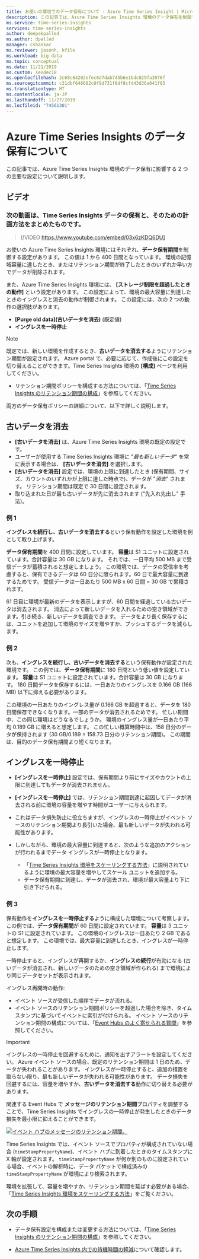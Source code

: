 ```yaml
---
title: お使いの環境でのデータ保有について - Azure Time Series Insight | Microsoft Docs
description: この記事では、Azure Time Series Insights 環境のデータ保有を制御する 2 つの設定について説明します。
ms.service: time-series-insights
services: time-series-insights
author: deepakpalled
ms.author: dpalled
manager: cshankar
ms.reviewer: jasonh, kfile
ms.workload: big-data
ms.topic: conceptual
ms.date: 11/21/2019
ms.custom: seodec18
ms.openlocfilehash: 2c68c64202efec6d7dab745b6e1bdc029fa3976f
ms.sourcegitcommit: c31dbf646682c0f9d731f8df8cfd43d36a041f85
ms.translationtype: HT
ms.contentlocale: ja-JP
ms.lasthandoff: 11/27/2019
ms.locfileid: "74561301"
---
```

# <a name="understand-data-retention-in-azure-time-series-insights"></a>Azure Time Series Insights のデータ保有について

この記事では、Azure Time Series Insights 環境のデータ保有に影響する 2 つの主要な設定について説明します。

## <a name="video"></a>ビデオ

### <a name="the-following-video-summarizes-time-series-insights-data-retention-and-how-to-plan-for-itbr"></a>次の動画は、Time Series Insights データの保有と、そのための計画方法をまとめたものです。</br>

> [!VIDEO https://www.youtube.com/embed/03x6zKDQ6DU]

お使いの Azure Time Series Insights 環境にはそれぞれ、**データ保有期間**を制御する設定があります。 この値は 1 から 400 日間となっています。 環境の記憶域容量に達したとき、またはリテンション期間が終了したときのいずれか早い方でデータが削除されます。

また、Azure Time Series Insights 環境には、 **[ストレージ制限を超過したときの動作]** という設定があります。 この設定によって、環境の最大容量に到達したときのイングレスと消去の動作が制御されます。 この設定には、次の 2 つの動作の選択肢があります。

- **[Purge old data]\(古いデータを消去\)** (既定値)  
- **イングレスを一時停止**

> [!NOTE]
> 既定では、新しい環境を作成するとき、**古いデータを消去する**ようにリテンション期間が設定されます。 Azure portal で、必要に応じて、作成後にこの設定を切り替えることができます。Time Series Insights 環境の **[構成]** ページを利用してください。
> * リテンション期間ポリシーを構成する方法については、「[Time Series Insights のリテンション期間の構成](time-series-insights-how-to-configure-retention.md)」を参照してください。

両方のデータ保有ポリシーの詳細について、以下で詳しく説明します。

## <a name="purge-old-data"></a>古いデータを消去

- **[古いデータを消去]** は、Azure Time Series Insights 環境の既定の設定です。  
- ユーザーが使用する Time Series Insights 環境に "*最も新しいデータ*" を常に表示する場合は、 **[古いデータを消去]** を選択します。
- **[古いデータを消去]** 設定では、環境の上限に到達したとき (保有期間、サイズ、カウントのいずれかが上限に達した時点で)、データが "*消去*" されます。 リテンション期間は既定で 30 日間に設定されます。
- 取り込まれた日が最も古いデータが先に消去されます ("先入れ先出し" 手法)。

### <a name="example-one"></a>例 1

**イングレスを続行し、古いデータを消去する**という保有動作を設定した環境を例として取り上げます。

**データ保有期間**を 400 日間に設定しています。 **容量**は S1 ユニットに設定されています。合計容量は 30 GB になります。 それでは、一日平均 500 MB まで受信データが蓄積されると想定しましょう。 この環境では、データの受信率を考慮すると、保有できるデータは 60 日分に限られます。60 日で最大容量に到達するためです。 受信データは一日あたり 500 MB x 60 日間 = 30 GB で累積されます。

61 日目に環境が最新のデータを表示しますが、60 日間を経過している古いデータは消去されます。 消去によって新しいデータを入れるための空き領域ができます。引き続き、新しいデータを調査できます。 データをより長く保存するには、ユニットを追加して環境のサイズを増やすか、プッシュするデータを減らします。  

### <a name="example-two"></a>例 2

次も、**イングレスを続行し、古いデータを消去する**という保有動作が設定された環境です。 この例では、**データ保有期間**に 180 日間という低い値を設定しています。 **容量**は S1 ユニットに設定されています。合計容量は 30 GB になります。 180 日間データを保存するには、一日あたりのイングレスを 0.166 GB (166 MB) 以下に抑える必要があります。  

この環境の一日あたりのイングレス量が 0.166 GB を超過すると、データを 180 日間保存できなくなります。一部のデータが消去されるためです。 忙しい期間中、この同じ環境はどうなるでしょうか。 環境のイングレス量が一日あたり平均 0.189 GB に増えると想定します。 この忙しい概算時間中は、158 日分のデータが保持されます (30 GB/0.189 = 158.73 日分のリテンション期間)。 この期間は、目的のデータ保有期間より短くなります。

## <a name="pause-ingress"></a>イングレスを一時停止

- **[イングレスを一時停止]** 設定では、保有期間より前にサイズやカウントの上限に到達してもデータが消去されません。  
- **[イングレスを一時停止]** では、リテンション期間到達に起因してデータが消去される前に環境の容量を増やす時間がユーザーに与えられます。
- これはデータ損失防止に役立ちますが、イングレスの一時停止がイベント ソースのリテンション期間より長引いた場合、最も新しいデータが失われる可能性があります。
- しかしながら、環境の最大容量に到達すると、次のような追加のアクションが行われるまでデータ イングレスが一時停止となります。

   - 「[Time Series Insights 環境をスケーリングする方法](time-series-insights-how-to-scale-your-environment.md)」に説明されているように環境の最大容量を増やしてスケール ユニットを追加する。
   - データ保有期間に到達し、データが消去され、環境が最大容量より下に引き下げられる。

### <a name="example-three"></a>例 3

保有動作を**イングレスを一時停止する**ように構成した環境について考察します。 この例では、**データ保有期間**が 60 日間に設定されています。 **容量**は 3 ユニットの S1 に設定されています。 この環境のイングレスは一日あたり 2 GB であると想定します。 この環境では、最大容量に到達したとき、イングレスが一時停止します。

一時停止すると、イングレスが再開するか、**イングレスの続行**が有効になる (古いデータが消去され、新しいデータのための空き領域が作られる) まで環境により同じデータセットが表示されます。

イングレス再開時の動作:

- イベント ソースが受信した順序でデータが流れる。
- イベント ソースのリテンション期間ポリシーを超過した場合を除き、タイムスタンプに基づいてイベントに索引が付けられる。 イベント ソースのリテンション期間の構成については、「[Event Hubs のよく寄せられる質問](../event-hubs/event-hubs-faq.md)」を参照してください。

> [!IMPORTANT]
> イングレスの一時停止を回避するために、通知を出すアラートを設定してください。 Azure イベント ソースの場合、既定のリテンション期間は 1 日のため、データが失われることがあります。 イングレスが一時停止すると、追加の措置を取らない限り、最も新しいデータが失われる可能性があります。 データ損失を回避するには、容量を増やすか、**古いデータを消去する**動作に切り替える必要があります。

関連する Event Hubs で **メッセージのリテンション期間**プロパティを調整することで、Time Series Insights でイングレスの一時停止が発生したときのデータ損失を最小限に抑えることができます。

[![イベント ハブのメッセージのリテンション期間。](media/time-series-insights-concepts-retention/event-hub-retention.png)](media/time-series-insights-concepts-retention/event-hub-retention.png#lightbox)

Time Series Insights では、イベント ソースでプロパティが構成されていない場合 (`timeStampPropertyName`)、イベント ハブに到着したときのタイムスタンプに X 軸が設定されます。 `timeStampPropertyName` が何か別のものに設定されている場合、イベントの解析時に、データ パケットで構成済みの `timeStampPropertyName` が環境により検索されます。

環境を拡張して、容量を増やすか、リテンション期間を延ばす必要がある場合、「[Time Series Insights 環境をスケーリングする方法](time-series-insights-how-to-scale-your-environment.md)」をご覧ください。

## <a name="next-steps"></a>次の手順

- データ保有設定を構成または変更する方法については、「[Time Series Insights のリテンション期間の構成](time-series-insights-how-to-configure-retention.md)」を参照してください。

- [Azure Time Series Insights 内での待機時間の軽減](time-series-insights-environment-mitigate-latency.md)について確認します。
